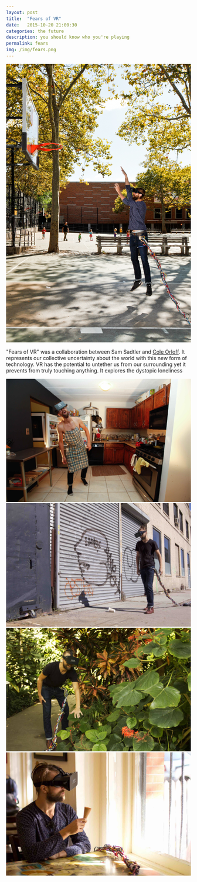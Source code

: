```yaml
---
layout: post
title:  "Fears of VR"
date:   2015-10-20 21:00:30
categories: the future
description: you should know who you're playing
permalink: fears
img: /img/fears.png
---
```


<div class="col-xs-12">
		<img src="/img/fears.jpg" class="img-responsive center-block" alt="Responsive image">
</div>

<p class="p-break">
	"Fears of VR" was a collaboration between Sam Sadtler and <a href="http://coleorloff.com/">Cole Orloff</a>. It represents our collective uncertainty about the world with this new form of technology. VR has the potential to untether us from our surrounding yet it prevents from truly touching anything. It explores the dystopic loneliness 
</p>
<div class="col-xs-12">
	<img src="/img/fears-2.jpg" class="img-responsive center-block" alt="Responsive image">
</div>
<div class="col-xs-12">
	<img src="/img/fears-3.jpg" class="img-responsive center-block" alt="Responsive image">
</div>
<div class="col-xs-12">
		<img src="/img/fears-5.jpg" class="img-responsive center-block" alt="Responsive image">
</div>

<div class="col-xs-12">
		<img src="/img/fears-4.jpg" class="img-responsive center-block" alt="Responsive image">
</div>

[jekyll]:      http://jekyllrb.com
[jekyll-gh]:   https://github.com/jekyll/jekyll
[jekyll-help]: https://github.com/jekyll/jekyll-help
